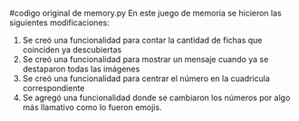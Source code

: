 #codigo original de memory.py
En este juego de memoria se hicieron las siguientes modificaciones:
1. ⁠Se creó una funcionalidad para contar la cantidad de fichas que coinciden ya descubiertas
2. Se creó una funcionalidad para mostrar un mensaje cuando ya se destaparon todas las imágenes
3. Se creó una funcionalidad para centrar el número en la cuadricula correspondiente
4. Se agregó una funcionalidad donde se cambiaron los números por algo más llamativo como lo fueron emojis.
